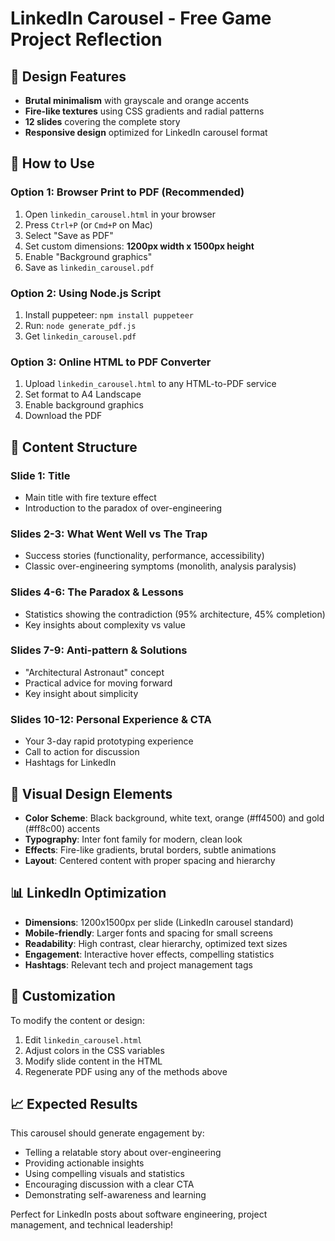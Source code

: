 # LinkedIn Carousel - Free Game Project Reflection

## 🎨 Design Features
- **Brutal minimalism** with grayscale and orange accents
- **Fire-like textures** using CSS gradients and radial patterns
- **12 slides** covering the complete story
- **Responsive design** optimized for LinkedIn carousel format

## 📱 How to Use

### Option 1: Browser Print to PDF (Recommended)
1. Open `linkedin_carousel.html` in your browser
2. Press `Ctrl+P` (or `Cmd+P` on Mac)
3. Select "Save as PDF"
4. Set custom dimensions: **1200px width x 1500px height**
5. Enable "Background graphics"
6. Save as `linkedin_carousel.pdf`

### Option 2: Using Node.js Script
1. Install puppeteer: `npm install puppeteer`
2. Run: `node generate_pdf.js`
3. Get `linkedin_carousel.pdf`

### Option 3: Online HTML to PDF Converter
1. Upload `linkedin_carousel.html` to any HTML-to-PDF service
2. Set format to A4 Landscape
3. Enable background graphics
4. Download the PDF

## 🎯 Content Structure

### Slide 1: Title
- Main title with fire texture effect
- Introduction to the paradox of over-engineering

### Slides 2-3: What Went Well vs The Trap
- Success stories (functionality, performance, accessibility)
- Classic over-engineering symptoms (monolith, analysis paralysis)

### Slides 4-6: The Paradox & Lessons
- Statistics showing the contradiction (95% architecture, 45% completion)
- Key insights about complexity vs value

### Slides 7-9: Anti-pattern & Solutions
- "Architectural Astronaut" concept
- Practical advice for moving forward
- Key insight about simplicity

### Slides 10-12: Personal Experience & CTA
- Your 3-day rapid prototyping experience
- Call to action for discussion
- Hashtags for LinkedIn

## 🎨 Visual Design Elements

- **Color Scheme**: Black background, white text, orange (#ff4500) and gold (#ff8c00) accents
- **Typography**: Inter font family for modern, clean look
- **Effects**: Fire-like gradients, brutal borders, subtle animations
- **Layout**: Centered content with proper spacing and hierarchy

## 📊 LinkedIn Optimization

- **Dimensions**: 1200x1500px per slide (LinkedIn carousel standard)
- **Mobile-friendly**: Larger fonts and spacing for small screens
- **Readability**: High contrast, clear hierarchy, optimized text sizes
- **Engagement**: Interactive hover effects, compelling statistics
- **Hashtags**: Relevant tech and project management tags

## 🔧 Customization

To modify the content or design:
1. Edit `linkedin_carousel.html`
2. Adjust colors in the CSS variables
3. Modify slide content in the HTML
4. Regenerate PDF using any of the methods above

## 📈 Expected Results

This carousel should generate engagement by:
- Telling a relatable story about over-engineering
- Providing actionable insights
- Using compelling visuals and statistics
- Encouraging discussion with a clear CTA
- Demonstrating self-awareness and learning

Perfect for LinkedIn posts about software engineering, project management, and technical leadership!
